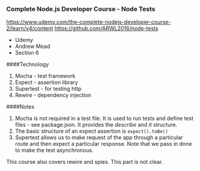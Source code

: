 ### Complete Node.js Developer Course - Node Tests

https://www.udemy.com/the-complete-nodejs-developer-course-2/learn/v4/content
https://github.com/ARWL2016/node-tests 

- Udemy   
- Andrew Mead  
- Section 6  

####Technology   
1. Mocha - test framework   
2. Expect - assertion library
3. Supertest - for testing http
4. Rewire - dependency injection

####Notes 
1. Mocha is not required in a test file. It is used to run tests and define test files - see package.json. It provides the *describe* and *it* structure. 
2. The basic structure of an expect assertion is `expect().toBe()`
3. Supertest allows us to make request of the app through a particular route and then expect a particular response. Note that we pass in done to make the test asynchronous. 

This course also covers rewire and spies. This part is not clear. 
